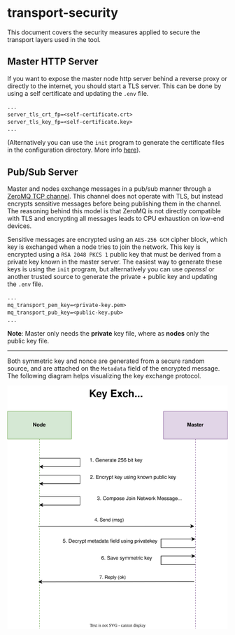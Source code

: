 # transport-security

This document covers the security measures applied to secure the transport layers used in the tool.

## Master HTTP Server

If you want to expose the master node http server behind a reverse proxy or directly to the internet, you should start a TLS server. This can be done by using a self certificate and updating the `.env` file.

```txt
...
server_tls_crt_fp=<self-certificate.crt>
server_tls_key_fp=<self-certificate.key>
...
```

(Alternatively you can use the `init` program to generate the certificate files in the configuration directory. More info [here](init.md)).

## Pub/Sub Server

Master and nodes exchange messages in a pub/sub manner through a [ZeroMQ TCP channel](http://api.zeromq.org/4-2:zmq-tcp). This
channel does not operate with TLS, but instead encrypts sensitive messages before being publishing them in the channel. The
reasoning behind this model is that ZeroMQ is not directly compatible with TLS and encrypting all messages leads to CPU exhaustion on low-end devices.

Sensitive messages are encrypted using an `AES-256 GCM` cipher block, which key is exchanged when a node tries to join the network. This key is encrypted using a `RSA 2048 PKCS 1` public key that must be derived from a private key known in the master server. The easiest way to generate these keys is using the `init` program, but alternatively you can use *openssl* or another trusted source to generate the private + public key and updating the `.env` file.

```txt
...
mq_transport_pem_key=<private-key.pem>
mq_transport_pub_key=<public-key.pub>
...
```

**Note**: Master only needs the **private** key file, where as **nodes** only the public key file.

---

Both symmetric key and nonce are generated from a secure random source, and are attached on the `Metadata` field of the encrypted message. The following diagram helps visualizing the key exchange protocol.

![sequence diagram that illustrates how the key that is used to encrypt sensitive messages is exchanged between nodes](static/key-exchange.svg)
